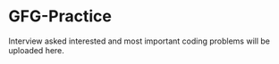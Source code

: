 # GFG-Practice
Interview asked interested and most important coding problems will be uploaded here.
